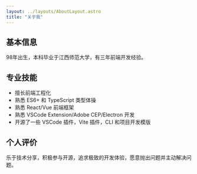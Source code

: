 ```yaml
---
layout: ../layouts/AboutLayout.astro
title: "关于我"
---
```


## 基本信息

98年出生，本科毕业于江西师范大学，有三年前端开发经验。

## 专业技能

- 擅长前端工程化
- 熟悉 ES6+ 和 TypeScript 类型体操
- 熟悉 React/Vue 前端框架
- 熟悉 VSCode Extension/Adobe CEP/Electron 开发
- 开源了一些 VSCode 插件，Vite 插件，CLI 和项目开发模版

## 个人评价

乐于技术分享，积极参与开源，追求极致的开发体验，愿意抛出问题并主动解决问题。
